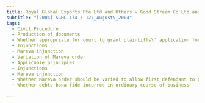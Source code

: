 ```yaml
---
title: Royal Global Exports Pte Ltd and Others v Good Stream Co Ltd and Another 
subtitle: "[2004] SGHC 174 / 12\_August\_2004"
tags:
  - Civil Procedure
  - Production of documents
  - Whether appropriate for court to grant plaintiffs\' application for production of documents and cross-examination of directors
  - Injunctions
  - Mareva injunction
  - Variation of Mareva order
  - Applicable principles
  - Injunctions
  - Mareva injunction
  - Whether Mareva order should be varied to allow first defendant to pay debts owing to second defendant out of insurance proceeds
  - Whether debts bona fide incurred in ordinary course of business

---
```


